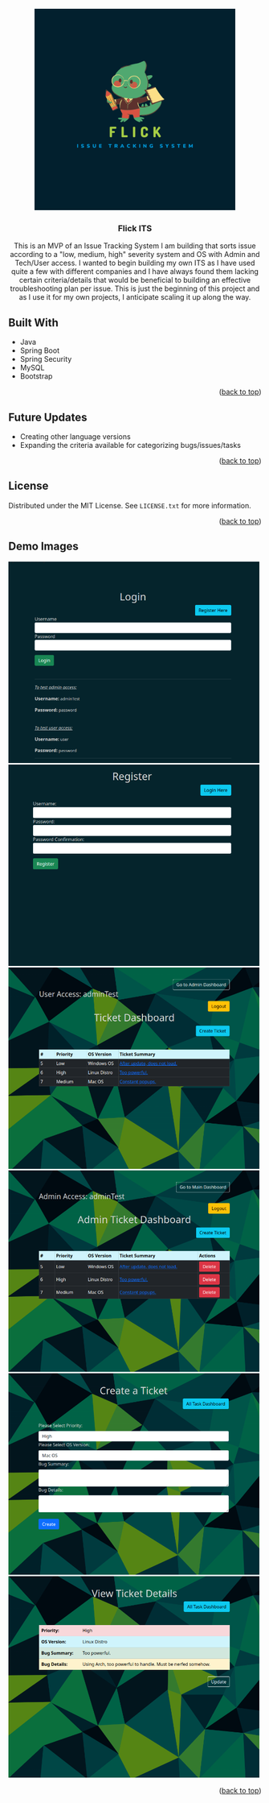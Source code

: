 <!-- PROJECT LOGO -->
<br />
<div align="center">
  <a href="https://github.com/S-Hightower/Flick-ITS">
    <img src="images/flickITS.png" alt="Logo" width="400" height="400">
  </a>

<h3 align="center">Flick ITS</h3>

  <p align="center">
    This is an MVP of an Issue Tracking System I am building that sorts issue according to a "low, medium, high" severity system and OS with Admin and Tech/User access.
    I wanted to begin building my own ITS as I have used quite a few with different companies and I have always found them lacking certain criteria/details that would be beneficial to building an effective troubleshooting plan per issue. This is just the beginning of this project and as I use it for my own projects, I anticipate scaling it up along the way.
  </p>
</div>

<!-- ABOUT THE PROJECT -->
## Built With

* Java
* Spring Boot
* Spring Security
* MySQL
* Bootstrap

<p align="right">(<a href="#top">back to top</a>)</p>

<!-- USAGE EXAMPLES -->
## Future Updates

* Creating other language versions
* Expanding the criteria available for categorizing bugs/issues/tasks

<p align="right">(<a href="#top">back to top</a>)</p>

<!-- LICENSE -->
## License

Distributed under the MIT License. See `LICENSE.txt` for more information.

<p align="right">(<a href="#top">back to top</a>)</p>

## Demo Images

<img src="images/demo1.png" alt="Logo" width="500" height="400">
<img src="images/demo2.png" alt="Logo" width="500" height="400">
<img src="images/demo3.png" alt="Logo" width="500" height="400">
<img src="images/demo4.png" alt="Logo" width="500" height="400">
<img src="images/demo5.png" alt="Logo" width="500" height="400">
<img src="images/demo6.png" alt="Logo" width="500" height="400">

<p align="right">(<a href="#top">back to top</a>)</p>
